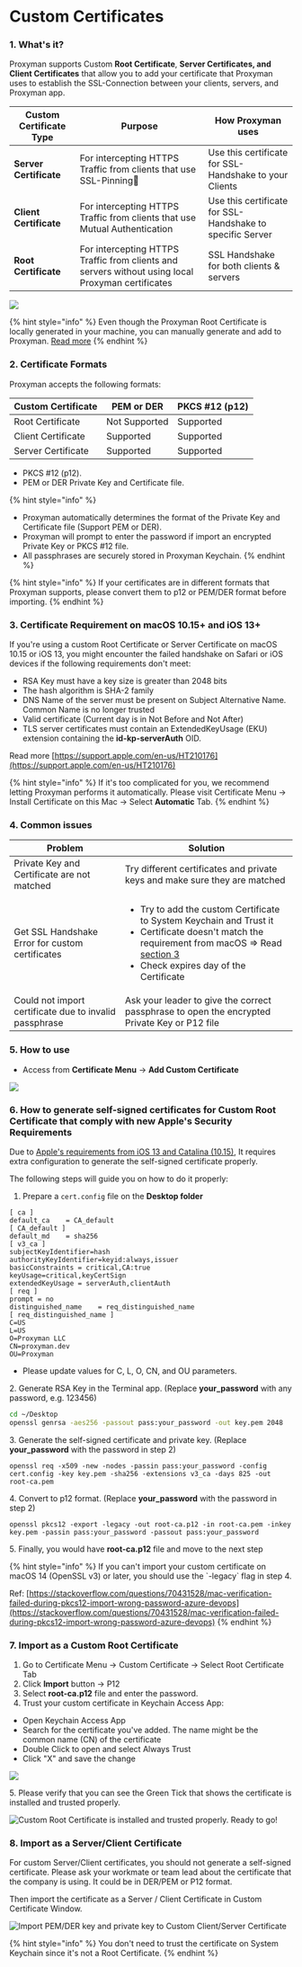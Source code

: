 # Custom Certificates

### 1. What's it?

Proxyman supports Custom **Root Certificate**, **Server Certificates, and** **Client Certificates** that allow you to add your certificate that Proxyman uses to establish the SSL-Connection between your clients, servers, and Proxyman app.

| Custom Certificate Type | Purpose                                                                                           | How Proxyman uses                                         |
| ----------------------- | ------------------------------------------------------------------------------------------------- | --------------------------------------------------------- |
| **Server Certificate**  | For intercepting HTTPS Traffic from clients that use SSL-Pinning                                 | Use this certificate for SSL-Handshake to your Clients    |
| **Client Certificate**  | For intercepting HTTPS Traffic from clients that use Mutual Authentication                        | Use this certificate for SSL-Handshake to specific Server |
| **Root Certificate**    | For intercepting HTTPS Traffic from clients and servers without using local Proxyman certificates | SSL Handshake for both clients & servers                  |

![](<../.gitbook/assets/Screen Shot 2020-09-09 at 15.52.42 (1).png>)

{% hint style="info" %}
Even though the Proxyman Root Certificate is locally generated in your machine, you can manually generate and add to Proxyman. [Read more](custom-certificates.md#6-how-to-generate-self-signed-certificates-that-meet-apples-requirements)
{% endhint %}

### 2. Certificate Formats

Proxyman accepts the following formats:

| Custom Certificate  | PEM or DER    | PKCS #12 (p12) |
| ------------------- | ------------- | -------------- |
| Root Certificate    | Not Supported | Supported      |
| Client Certificate  | Supported     | Supported      |
| Server Certificate  | Supported     | Supported      |

* PKCS #12 (p12).
* PEM or DER Private Key and Certificate file.

{% hint style="info" %}
* Proxyman automatically determines the format of the Private Key and Certificate file (Support PEM or DER).
* Proxyman will prompt to enter the password if import an encrypted Private Key or PKCS #12 file.
* All passphrases are securely stored in Proxyman Keychain.
{% endhint %}

{% hint style="info" %}
If your certificates are in different formats that Proxyman supports, please convert them to p12 or PEM/DER format before importing.
{% endhint %}

### 3. Certificate Requirement on macOS 10.15+ and iOS 13+

If you're using a custom Root Certificate or Server Certificate on macOS 10.15 or iOS 13, you might encounter the failed handshake on Safari or iOS devices if the following requirements don't meet:

* RSA Key must have a key size is greater than 2048 bits
* The hash algorithm is SHA-2 family
* DNS Name of the server must be present on Subject Alternative Name. Common Name is no longer trusted
* Valid certificate (Current day is in Not Before and Not After)
* TLS server certificates must contain an ExtendedKeyUsage (EKU) extension containing the **id-kp-serverAuth** OID.

Read more [https://support.apple.com/en-us/HT210176](https://support.apple.com/en-us/HT210176)

{% hint style="info" %}
If it's too complicated for you, we recommend letting Proxyman performs it automatically. Please visit Certificate Menu -> Install Certificate on this Mac -> Select **Automatic** Tab.
{% endhint %}

### 4. Common issues

| Problem                                                | Solution                                                                                                                                                                                                                                                                                                 |
| ------------------------------------------------------ | -------------------------------------------------------------------------------------------------------------------------------------------------------------------------------------------------------------------------------------------------------------------------------------------------------- |
| Private Key and Certificate are not matched            | Try different certificates and private keys and make sure they are matched                                                                                                                                                                                                                               |
| Get SSL Handshake Error for custom certificates        | <ul><li>Try to add the custom Certificate to System Keychain and Trust it</li><li>Certificate doesn't match the requirement from macOS => Read <a href="custom-certificates.md#3-certificate-requirement-on-macos-10-15-and-ios-13">section 3</a></li><li>Check expires day of the Certificate</li></ul> |
| Could not import certificate due to invalid passphrase | Ask your leader to give the correct passphrase to open the encrypted Private Key or P12 file                                                                                                                                                                                                             |

### 5. How to use

* Access from **Certificate Menu** -> **Add Custom Certificate**

![](<../.gitbook/assets/Screen Shot 2021-07-31 at 20.21.35.png>)

### **6. How to generate self-signed certificates for Custom Root Certificate that comply with new Apple's Security Requirements**

Due to [Apple's requirements from iOS 13 and Catalina (10.15)](custom-certificates.md#3-certificate-requirement-on-macos-10-15-and-ios-13), It requires extra configuration to generate the self-signed certificate properly.

The following steps will guide you on how to do it properly:

1. Prepare a `cert.config` file on the **Desktop folder**

```
[ ca ]
default_ca    = CA_default
[ CA_default ]
default_md    = sha256
[ v3_ca ]
subjectKeyIdentifier=hash
authorityKeyIdentifier=keyid:always,issuer
basicConstraints = critical,CA:true
keyUsage=critical,keyCertSign
extendedKeyUsage = serverAuth,clientAuth
[ req ]
prompt = no
distinguished_name    = req_distinguished_name
[ req_distinguished_name ]
C=US
L=US
O=Proxyman LLC
CN=proxyman.dev
OU=Proxyman
```

* Please update values for C, L, O, CN, and OU parameters.

2\. Generate RSA Key in the Terminal app. (Replace **your\_password** with any password, e.g. 123456)

```bash
cd ~/Desktop
openssl genrsa -aes256 -passout pass:your_password -out key.pem 2048
```

&#x20;3\. Generate the self-signed certificate and private key. (Replace **your\_password** with the password in step 2)

```
openssl req -x509 -new -nodes -passin pass:your_password -config cert.config -key key.pem -sha256 -extensions v3_ca -days 825 -out root-ca.pem
```

4\. Convert to p12 format. (Replace **your\_password** with the password in step 2)

```
openssl pkcs12 -export -legacy -out root-ca.p12 -in root-ca.pem -inkey key.pem -passin pass:your_password -passout pass:your_password
```

5\. Finally, you would have **root-ca.p12** file and move to the next step



{% hint style="info" %}
If you can't import your custom certificate on macOS 14 (OpenSSL v3) or later, you should use the \`-legacy\` flag in step 4.

Ref: [https://stackoverflow.com/questions/70431528/mac-verification-failed-during-pkcs12-import-wrong-password-azure-devops](https://stackoverflow.com/questions/70431528/mac-verification-failed-during-pkcs12-import-wrong-password-azure-devops)
{% endhint %}



### 7. Import as a Custom Root Certificate

1. Go to Certificate Menu -> Custom Certificate -> Select Root Certificate Tab
2. Click **Import** button -> P12
3. Select **root-ca.p12** file and enter the password.
4. Trust your custom certificate in Keychain Access App:

* Open Keychain Access App
* Search for the certificate you've added. The name might be the common name (CN) of the certificate
* Double Click to open and select Always Trust
* Click "X" and save the change

![](<../.gitbook/assets/Screen Shot 2020-09-09 at 06.30.51.png>)

5\. Please verify that you can see the Green Tick that shows the certificate is installed and trusted properly.

![Custom Root Certificate is installed and trusted properly. Ready to go!](<../.gitbook/assets/Screen Shot 2020-09-09 at 20.52.39.png>)

### 8. Import as a Server/Client Certificate

For custom Server/Client certificates, you should not generate a self-signed certificate. Please ask your workmate or team lead about the certificate that the company is using. It could be in DER/PEM or P12 format.

Then import the certificate as a Server / Client Certificate in Custom Certificate Window.

![Import PEM/DER key and private key to Custom Client/Server Certificate](<../.gitbook/assets/Screen Shot 2020-06-26 at 10.54.35.png>)

{% hint style="info" %}
You don't need to trust the certificate on System Keychain since it's not a Root Certificate.
{% endhint %}
